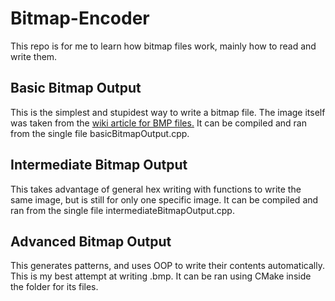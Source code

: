 # Bitmap-Encoder
This repo is for me to learn how bitmap files work, mainly how to read and write them.

## Basic Bitmap Output
This is the simplest and stupidest way to write a bitmap file. The image itself was taken from the [wiki article for BMP files.](https://en.wikipedia.org/wiki/BMP_file_format) It can be compiled and ran from the single file basicBitmapOutput.cpp.

## Intermediate Bitmap Output
This takes advantage of general hex writing with functions to write the same image, but is still for only one specific image. It can be compiled and ran from the single file intermediateBitmapOutput.cpp.

## Advanced Bitmap Output
This generates patterns, and uses OOP to write their contents automatically. This is my best attempt at writing .bmp. It can be ran using CMake inside the folder for its files.
